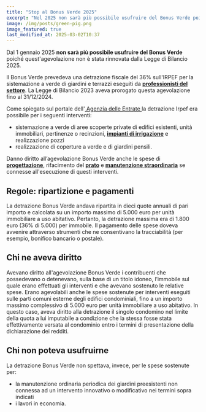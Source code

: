 ```yaml
---
title: "Stop al Bonus Verde 2025"
excerpt: "Nel 2025 non sarà più possibile usufruire del Bonus Verde poiché quest'agevolazione non è stata rinnovata dalla Legge di Bilancio 2025."
image: /img/posts/green-pig.png
image_featured: true
last_modified_at: 2025-03-02T10:37
---
```

Dal 1 gennaio 2025 **non sarà più possibile usufruire del Bonus Verde** poiché quest'agevolazione non è stata rinnovata dalla Legge di Bilancio 2025.

Il Bonus Verde prevedeva una detrazione fiscale del 36% sull'IRPEF per la sistemazione a verde di giardini e terrazzi eseguiti da [**professionisti del settore**](/chi-sono/ "Potasiepe giardiniere e paesaggista"). La Legge di Bilancio 2023 aveva prorogato questa agevolazione fino al 31/12/2024.

Come spiegato sul portale dell'<a href="https://www.agenziaentrate.gov.it/portale/web/guest/bonus-verde/infogen-bonus-verde-cittadini" aria-label="vai al portale Agenzia delle Entrate" target="_blank" rel="noopener"> Agenzia delle Entrate </a> la detrazione Irpef era possibile per i seguenti interventi:

- sistemazione a verde di aree scoperte private di edifici esistenti, unità immobiliari, pertinenze o recinzioni, [**impianti di irrigazione**](/prodotti/irrigazione-giardino/ "Il Giardiniere Potasiepe installa impianti di irrigazione a Udine e Gorizia") e realizzazione pozzi
- realizzazione di coperture a verde e di giardini pensili.

Danno diritto all’agevolazione Bonus Verde anche le spese di [**progettazione**](/servizi/progettazione-giardini/ "progettazione giardini a Udine e Gorizia e in tutta Italia"), rifacimento del [**prato**](/prodotti/prato-a-rotoli/ "scopri il prato a rotoli, un prato vero a pronto effetto") e [**manutenzione straordinaria**](/servizi/giardiniere-a-domicilio/ "realizzazione e manutenzione di giardini e terrazzi a Udine e Gorizia") se connesse all'esecuzione di questi interventi.

## Regole: ripartizione e pagamenti

La detrazione Bonus Verde andava ripartita in dieci quote annuali di pari importo e calcolata su un importo massimo di 5.000 euro per unità immobiliare a uso abitativo. Pertanto,  la detrazione massima era di 1.800 euro (36% di 5.000) per immobile.
Il pagamento delle spese doveva avvenire attraverso strumenti che ne consentivano la tracciabilità (per esempio, bonifico bancario o postale).

## Chi ne aveva diritto

Avevano diritto all'agevolazione Bonus Verde i contribuenti che possedevano o detenevano, sulla base di un titolo idoneo, l’immobile sul quale erano effettuati gli interventi e che avevano sostenuto le relative spese.
Erano agevolabili anche le spese sostenute per interventi eseguiti sulle parti comuni esterne degli edifici condominiali, fino a un importo massimo complessivo di 5.000 euro per unità immobiliare a uso abitativo.
In questo caso, aveva diritto alla detrazione il singolo condomino nel limite della quota a lui imputabile a condizione che la stessa fosse stata effettivamente versata al condominio entro i termini di presentazione della dichiarazione dei redditi.

## Chi non poteva usufruirne

La detrazione Bonus Verde non spettava, invece, per le spese sostenute per:

- la manutenzione ordinaria periodica dei giardini preesistenti non connessa ad un intervento innovativo o modificativo nei termini sopra indicati
- i lavori in economia.
